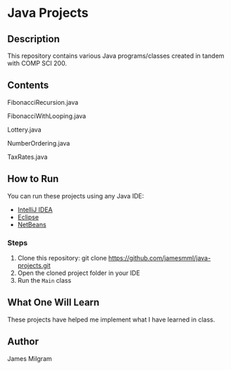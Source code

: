 # Java Projects

## Description
This repository contains various Java programs/classes created in tandem with COMP SCI 200.

## Contents
FibonacciRecursion.java

FibonacciWithLooping.java

Lottery.java

NumberOrdering.java

TaxRates.java

## How to Run
You can run these projects using any Java IDE:

- [IntelliJ IDEA](https://www.jetbrains.com/idea/)
- [Eclipse](https://www.eclipse.org/)
- [NetBeans](https://netbeans.apache.org/)

### Steps
1. Clone this repository:
git clone https://github.com/jamesmml/java-projects.git
2. Open the cloned project folder in your IDE
3. Run the `Main` class

## What One Will Learn
These projects have helped me implement what I have learned in class.

## Author
James Milgram
